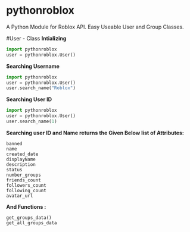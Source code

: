 # pythonroblox
A Python Module for Roblox API. Easy Useable User and Group Classes.

#User - Class
**Intializing**
```py
import pythonroblox
user = pythonroblox.User()
```
**Searching Username**
```py
import pythonroblox
user = pythonroblox.User()
user.search_name("Roblox")
```
**Searching User ID**
```py
import pythonroblox
user = pythonroblox.User()
user.search_name(1)
```

**Searching user ID and Name returns the Given Below list of Attributes:**
```
banned
name
created_date
displayName
description
status
number_groups
friends_count
followers_count
following_count
avatar_url
```
**And Functions :**
```
get_groups_data()
get_all_groups_data
```
